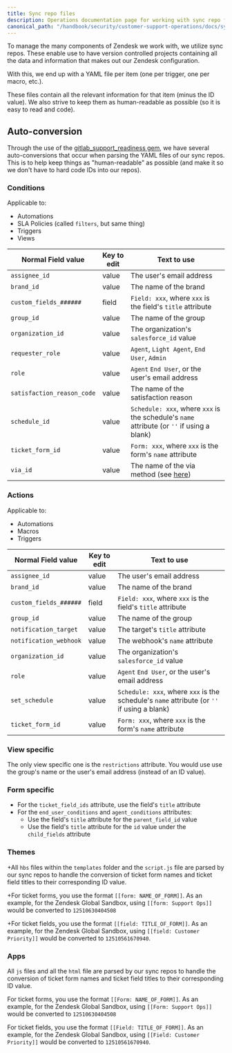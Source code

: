 ```yaml
---
title: Sync repo files
description: Operations documentation page for working with sync repo files
canonical_path: "/handbook/security/customer-support-operations/docs/sync-repo-files"
---
```


To manage the many components of Zendesk we work with, we utilize sync repos. These enable use to have version controlled projects containing all the data and information that makes out our Zendesk configuration.

With this, we end up with a YAML file per item (one per trigger, one per macro, etc.).

These files contain all the relevant information for that item (minus the ID value). We also strive to keep them as human-readable as possible (so it is easy to read and code).

## Auto-conversion

Through the use of the [gitlab_support_readiness gem](https://rubygems.org/gems/gitlab_support_readiness), we have several auto-conversions that occur when parsing the YAML files of our sync repos. This is to help keep things as "human-readable" as possible (and make it so we don't have to hard code IDs into our repos).

### Conditions

Applicable to:

- Automations
- SLA Policies (called `filters`, but same thing)
- Triggers
- Views

| Normal Field value | Key to edit | Text to use |
|--------------------|-------------|-------------|
| `assignee_id` | value | The user's email address |
| `brand_id` | value | The name of the brand |
| `custom_fields_######` | field | `Field: xxx`, where `xxx` is the field's `title` attribute |
| `group_id` | value | The name of the group |
| `organization_id` | value | The organization's `salesforce_id` value |
| `requester_role` | value | `Agent`, `Light Agent`, `End User`, `Admin` |
| `role` | value | `Agent` `End User`, or the user's email address |
| `satisfaction_reason_code` | value | The name of the satisfaction reason |
| `schedule_id` | value | `Schedule: xxx`, where `xxx` is the schedule's `name` attribute (or `''` if using a blank) |
| `ticket_form_id` | value | `Form: xxx`, where `xxx` is the form's `name` attribute |
| `via_id` | value | The name of the via method (see [here](https://gitlab.com/gitlab-support-readiness/gitlab_support_readiness_gem/-/blob/master/lib/support_readiness/zendesk/via_types.rb)) |

### Actions

Applicable to:

- Automations
- Macros
- Triggers

| Normal Field value | Key to edit | Text to use |
|--------------------|-------------|-------------|
| `assignee_id` | value | The user's email address |
| `brand_id` | value | The name of the brand |
| `custom_fields_######` | field | `Field: xxx`, where `xxx` is the field's `title` attribute |
| `group_id` | value | The name of the group |
| `notification_target` | value | The target's `title` attribute |
| `notification_webhook` | value | The webhook's `name` attribute |
| `organization_id` | value | The organization's `salesforce_id` value |
| `role` | value | `Agent` `End User`, or the user's email address |
| `set_schedule` | value | `Schedule: xxx`, where `xxx` is the schedule's `name` attribute (or `''` if using a blank) |
| `ticket_form_id` | value | `Form: xxx`, where `xxx` is the form's `name` attribute |

### View specific

The only view specific one is the `restrictions` attribute. You would use use the group's name or the user's email address (instead of an ID value).

### Form specific

- For the `ticket_field_ids` attribute, use the field's `title` attribute
- For the `end_user_conditions` and `agent_conditions` attributes:
  - Use the field's `title` attribute for the `parent_field_id` value
  - Use the field's `title` attribute for the `id` value under the `child_fields` attribute

### Themes

+All `hbs` files within the `templates` folder and the `script.js` file are parsed by our sync repos to handle the conversion of ticket form names and ticket field titles to their corresponding ID value.

+For ticket forms, you use the format `[[form: NAME_OF_FORM]]`. As an example, for the Zendesk Global Sandbox, using `[[form: Support Ops]]` would be converted to `12510630404508`

+For ticket fields, you use the format `[[field: TITLE_OF_FORM]]`. As an example, for the Zendesk Global Sandbox, using `[[field: Customer Priority]]` would be converted to `12510561670940`.

### Apps

All `js` files and all the `html` file are parsed by our sync repos to handle the conversion of ticket form names and ticket field titles to their corresponding ID value.

For ticket forms, you use the format `[[Form: NAME_OF_FORM]]`. As an example, for the Zendesk Global Sandbox, using `[[Form: Support Ops]]` would be converted to `12510630404508`

For ticket fields, you use the format `[[Field: TITLE_OF_FORM]]`. As an example, for the Zendesk Global Sandbox, using `[[Field: Customer Priority]]` would be converted to `12510561670940`.
